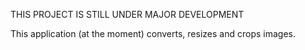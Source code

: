THIS PROJECT IS STILL UNDER MAJOR DEVELOPMENT

This application (at the moment) converts, resizes and crops images.
